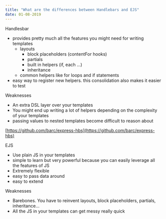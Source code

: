 ```yaml
---
title: "What are the differences between Handlebars and EJS"
date: 01-08-2019
---
```


Handlesbar

- provides pretty much all the features you might need for writing templates
  - layouts
    - block placeholders (contentFor hooks)
    - partials
    - built in helpers (if, each ...)
    - inheritance
  - common helpers like for loops and if statements
- easy way to register new helpers. this consolidation also makes it easier to test

Weaknesses
- An extra DSL layer over your templates
- You might end up writing a lot of helpers depending on the complexity of your templates
- passing values to nested templates become difficult to reason about


[https://github.com/barc/express-hbs](https://github.com/barc/express-hbs)

EJS
- Use plain JS in your templates
- simple to learn but very powerful because you can easily leverage all the features of JS
- Extremely flexible
- easy to pass data around
- easy to extend

Weaknesses
- Barebones. You have to reinvent layouts, block placeholders, partials, inheritance...
- All the JS in your templates can get messy really quick
